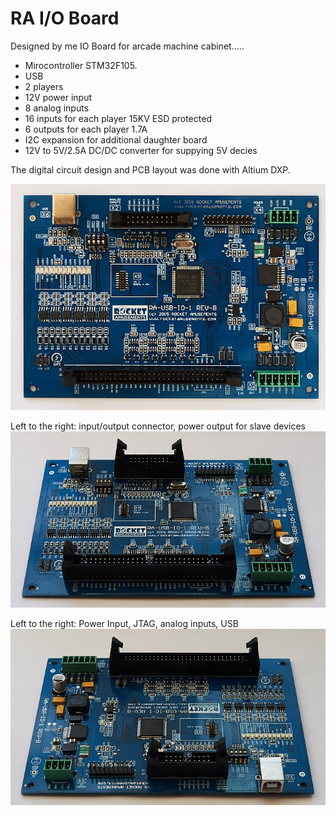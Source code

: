 # RA I/O Board

Designed by me IO Board for arcade machine cabinet..... 

- Mirocontroller STM32F105.
- USB 
- 2 players
- 12V power input
- 8 analog inputs
- 16 inputs for each player 15KV ESD protected 
- 6 outputs for each player 1.7A
- I2C expansion for additional daughter board
- 12V to 5V/2.5A DC/DC converter for suppying 5V decies
  
The digital circuit design and PCB layout was done with Altium DXP. 

![RA IO Board](/projects/ra_io_board1/img_pcb_top.jpg)

Left to the right: input/output connector, power output for slave devices
![RA IO Board - DC/DC converter](/projects/ra_io_board1/img_pcb_con1.jpg)

Left to the right: Power Input, JTAG, analog inputs, USB
![RA IO Board - Serial Key](/projects/ra_io_board1/img_pcb_con2.jpg)

